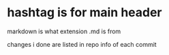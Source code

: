 # hashtag is for main header 

markdown is what extension .md is from 

changes i done are listed in repo info of each commit 
